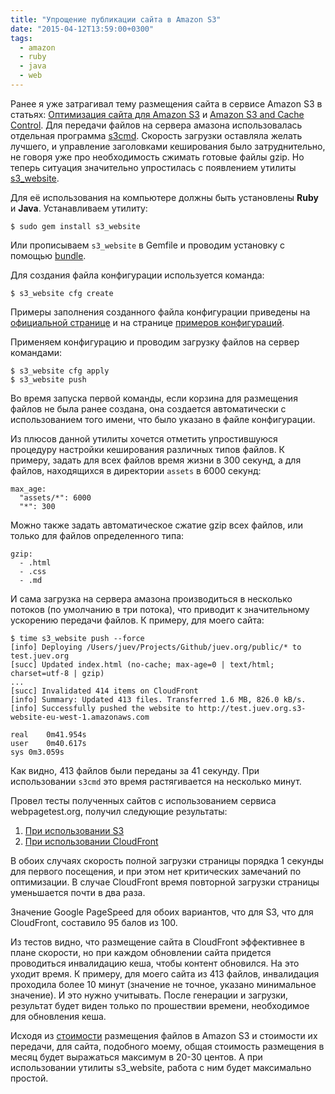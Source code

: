 ```yaml
---
title: "Упрощение публикации сайта в Amazon S3"
date: "2015-04-12T13:59:00+0300"
tags:
  - amazon
  - ruby
  - java
  - web
---
```

Ранее я уже затрагивал тему размещения сайта в сервисе Amazon S3 в статьях: [Оптимизация сайта для Amazon S3](http://www.juev.org/2013/04/18/amazon-s3/ "Оптимизация сайта для Amazon S3") и [Amazon S3 and Cache Control](http://www.juev.org/2013/03/08/s3-and-cache-control/ "Amazon S3 and Cache Control"). Для передачи файлов на сервера амазона использовалась отдельная программа [s3cmd](http://s3tools.org/s3cmd "s3cmd"). Скорость загрузки оставляла желать лучшего, и управление заголовками кеширования было затруднительно, не говоря уже про необходимость сжимать готовые файлы gzip. Но теперь ситуация значительно упростилась с появлением утилиты [s3\_website](https://github.com/laurilehmijoki/s3_website "s3_website").

Для её использования на компьютере должны быть установлены **Ruby** и **Java**. Устанавливаем утилиту:

    $ sudo gem install s3_website

Или прописываем `s3_website` в Gemfile и проводим установку с помощью [bundle](http://bundler.io "Bundler").

Для создания файла конфигурации используется команда:

    $ s3_website cfg create

Примеры заполнения созданного файла конфигурации приведены на [официальной странице](https://github.com/laurilehmijoki/s3_website "s3_website") и на странице [примеров конфигураций](https://github.com/laurilehmijoki/s3_website/blob/master/additional-docs/example-configurations.md "Example-configurations").

Применяем конфигурацию и проводим загрузку файлов на сервер командами:

    $ s3_website cfg apply
    $ s3_website push

Во время запуска первой команды, если корзина для размещения файлов не была ранее создана, она создается автоматически с использованием того имени, что было указано в файле конфигурации.

Из плюсов данной утилиты хочется отметить упростившуюся процедуру настройки кеширования различных типов файлов. К примеру, задать для всех файлов время жизни в 300 секунд, а для файлов, находящихся в директории `assets` в 6000 секунд:

    max_age:
      "assets/*": 6000
      "*": 300

Можно также задать автоматическое сжатие gzip всех файлов, или только для файлов определенного типа:

    gzip:
      - .html
      - .css
      - .md

И сама загрузка на сервера амазона производиться в несколько потоков (по умолчанию в три потока), что приводит к значительному ускорению передачи файлов. К примеру, для моего сайта:

    $ time s3_website push --force
    [info] Deploying /Users/juev/Projects/Github/juev.org/public/* to test.juev.org
    [succ] Updated index.html (no-cache; max-age=0 | text/html; charset=utf-8 | gzip)
    ...
    [succ] Invalidated 414 items on CloudFront
    [info] Summary: Updated 413 files. Transferred 1.6 MB, 826.0 kB/s.
    [info] Successfully pushed the website to http://test.juev.org.s3-website-eu-west-1.amazonaws.com

    real    0m41.954s
    user    0m40.617s
    sys 0m3.059s

Как видно, 413 файлов были переданы за 41 секунду. При использовании `s3cmd` это время растягивается на несколько минут.

Провел тесты полученных сайтов с использованием сервиса webpagetest.org, получил следующие результаты:

1. [При использовании S3](http://www.webpagetest.org/result/150412_CH_FT7/)
2. [При использовании CloudFront](http://www.webpagetest.org/result/150412_2T_GPN/)

В обоих случаях скорость полной загрузки страницы порядка 1 секунды для первого посещения, и при этом нет критических замечаний по оптимизации. В случае CloudFront время повторной загрузки страницы уменьшается почти в два раза.

Значение Google PageSpeed для обоих вариантов, что для S3, что для CloudFront, составило 95 балов из 100.

Из тестов видно, что размещение сайта в CloudFront эффективнее в плане скорости, но при каждом обновлении сайта придется проводиться инвалидацию кеша, чтобы контент обновился. На это уходит время. К примеру, для моего сайта из 413 файлов, инвалидация проходила более 10 минут (значение не точное, указано минимальное значение). И это нужно учитывать. После генерации и загрузки, результат будет виден только по прошествии времени, необходимое для обновления кеша.

Исходя из [стоимости](http://aws.amazon.com/s3/pricing/ "Amazon S3 Pricing") размещения файлов в Amazon S3 и стоимости их передачи, для сайта, подобного моему, общая стоимость размещения в месяц будет выражаться максимум в 20-30 центов. А при использовании утилиты s3\_website, работа с ним будет максимально простой.
